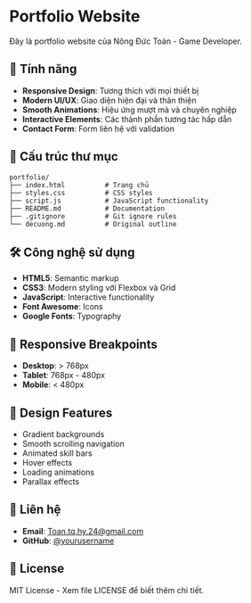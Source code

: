 # Portfolio Website

Đây là portfolio website của Nông Đức Toàn - Game Developer.

## 🚀 Tính năng

- **Responsive Design**: Tương thích với mọi thiết bị
- **Modern UI/UX**: Giao diện hiện đại và thân thiện
- **Smooth Animations**: Hiệu ứng mượt mà và chuyên nghiệp
- **Interactive Elements**: Các thành phần tương tác hấp dẫn
- **Contact Form**: Form liên hệ với validation

## 📁 Cấu trúc thư mục

```
portfolio/
├── index.html          # Trang chủ
├── styles.css          # CSS styles
├── script.js           # JavaScript functionality
├── README.md           # Documentation
├── .gitignore          # Git ignore rules
└── decuong.md          # Original outline
```

## 🛠️ Công nghệ sử dụng

- **HTML5**: Semantic markup
- **CSS3**: Modern styling với Flexbox và Grid
- **JavaScript**: Interactive functionality
- **Font Awesome**: Icons
- **Google Fonts**: Typography

## 📱 Responsive Breakpoints

- **Desktop**: > 768px
- **Tablet**: 768px - 480px  
- **Mobile**: < 480px

## 🎨 Design Features

- Gradient backgrounds
- Smooth scrolling navigation
- Animated skill bars
- Hover effects
- Loading animations
- Parallax effects

## 📧 Liên hệ

- **Email**: Toan.tq.hy.24@gmail.com
- **GitHub**: [@yourusername](https://github.com/yourusername)

## 📄 License

MIT License - Xem file LICENSE để biết thêm chi tiết.
